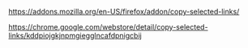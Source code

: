 https://addons.mozilla.org/en-US/firefox/addon/copy-selected-links/

https://chrome.google.com/webstore/detail/copy-selected-links/kddpiojgkjnpmgiegglncafdpnigcbij
